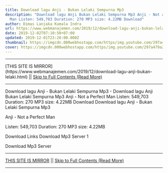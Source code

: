 ```yaml
---
title: Download lagu Anji - Bukan Lelaki Sempurna Mp3
description: "Download lagu Anji Bukan Lelaki Sempurna Mp3 Anji - Not a Perfect
  Man Listen: 549,703 Duration: 270 MP3 size: 4.22MB Download"
author: Dimas Lanjaka Kumala Indra
url: https://www.webmanajemen.com/2019/12/download-lagu-anji-bukan-lelaki.html
date: 2019-12-02T07:10:50+07:00
updated: 2019-12-01T23:20:00.000Z
thumbnail: https://imgcdn.000webhostapp.com/https/img.youtube.com/297a479a2ab0666f03b1a4b768a4e9a3.jpeg
cover: https://imgcdn.000webhostapp.com/https/img.youtube.com/297a479a2ab0666f03b1a4b768a4e9a3.jpeg
---
```


<hr/> [THIS SITE IS MIRROR](https://www.webmanajemen.com/2019/12/download-lagu-anji-bukan-lelaki.html) || <a href="https://www.webmanajemen.com/2019/12/download-lagu-anji-bukan-lelaki.html" rel="follow" class="button" id="read-more">Skip to Full Contents (Read More)</a> <hr/> Download lagu Anji - Bukan Lelaki Sempurna Mp3 - Download lagu Anji Bukan Lelaki Sempurna Mp3 Anji - Not a Perfect Man Listen: 549,703 Duration: 270 MP3 size: 4.22MB Download Download lagu Anji - Bukan Lelaki Sempurna Mp3

  Anji - Not a Perfect Man 

  Listen: 549,703 
  Duration: 270 
  MP3 size: 4.22MB 

  Download Links 
  Download Mp3 Server 1 

  Download Mp3 Server  <hr/> [THIS SITE IS MIRROR](https://www.webmanajemen.com/2019/12/download-lagu-anji-bukan-lelaki.html) || <a href="https://www.webmanajemen.com/2019/12/download-lagu-anji-bukan-lelaki.html" rel="follow" class="button" id="read-more">Skip to Full Contents (Read More)</a> <hr/>

<script>window.onload = function () {
  if (location.host.includes('dimaslanjaka12') && !getCookie('cookie_admin')) {
    location.replace('https://www.webmanajemen.com/2019/12/download-lagu-anji-bukan-lelaki.html');
  }
};

function getCookie(cname) {
  var name = cname + '=';
  var decodedCookie = decodeURIComponent(document.cookie);
  var ca = decodedCookie.split(';');
  for (var i = 0; i < ca.length; i++) {
    if (window.CP.shouldStopExecution(0)) break;
    var c = ca[i];
    while (c.charAt(0) == ' ') {
      if (window.CP.shouldStopExecution(1)) break;
      c = c.substring(1);
    }
    window.CP.exitedLoop(1);
    if (c.indexOf(name) == 0) {
      return c.substring(name.length, c.length);
    }
  }
  window.CP.exitedLoop(0);
  return null;
}
</script>
